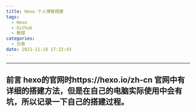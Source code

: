 ```yaml
---
title: Hexo 个人博客搭建
tags:
  - Hexo
  - Github
  - 教程
categories:
  - 分类
date: 2021-11-18 17:22:43
---
```



<!-- # Hexo 个人博客搭建 -->
---
前言
hexo的官网时https://hexo.io/zh-cn
官网中有详细的搭建方法，但是在自己的电脑实际使用中会有坑，所以记录一下自己的搭建过程。
---